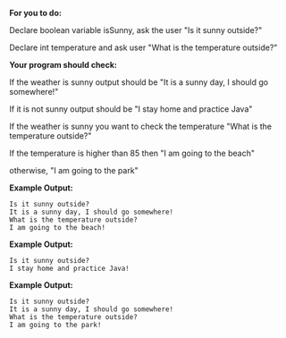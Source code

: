 **For you to do:**

Declare boolean variable isSunny, ask the user "Is it sunny outside?"

Declare int temperature and ask user "What is the temperature outside?"

**Your program should check:**

If the weather is sunny output should be "It is a sunny day, I should go somewhere!"

If it is not sunny output should be "I stay home and practice Java"

If the weather is sunny you want to check the temperature "What is the temperature outside?"

If the temperature is higher than 85 then "I am going to the beach"

otherwise, "I am going to the park"



**Example Output:**

```
Is it sunny outside?
It is a sunny day, I should go somewhere!
What is the temperature outside?
I am going to the beach!
```

**Example Output:**

```
Is it sunny outside?
I stay home and practice Java!
```

**Example Output:**
```
Is it sunny outside?
It is a sunny day, I should go somewhere!
What is the temperature outside?
I am going to the park!
```